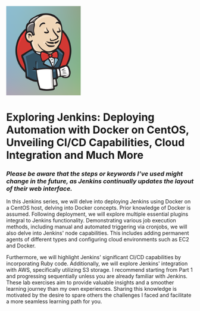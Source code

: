 <img src="/part-1/pics/jenkins_log.png" width="200" />  


# Exploring Jenkins: Deploying Automation with Docker on CentOS, Unveiling CI/CD Capabilities, Cloud Integration and Much More

###  _Please be aware that the steps or keywords I’ve used might change in the future, as Jenkins continually updates the layout of their web interface._

In this Jenkins series, we will delve into deploying Jenkins using Docker on a CentOS host, delving into Docker concepts. Prior knowledge of Docker is assumed. Following deployment, we will explore multiple essential plugins integral to Jenkins functionality. Demonstrating various job execution methods, including manual and automated triggering via cronjobs, we will also delve into Jenkins' node capabilities. This includes adding permanent agents of different types and configuring cloud environments such as EC2 and Docker.

Furthermore, we will highlight Jenkins' significant CI/CD capabilities by incorporating Ruby code. Additionally, we will explore Jenkins' integration with AWS, specifically utilizing S3 storage. I recommend starting from Part 1 and progressing sequentially unless you are already familiar with Jenkins. These lab exercises aim to provide valuable insights and a smoother learning journey than my own experiences. Sharing this knowledge is motivated by the desire to spare others the challenges I faced and facilitate a more seamless learning path for you.

